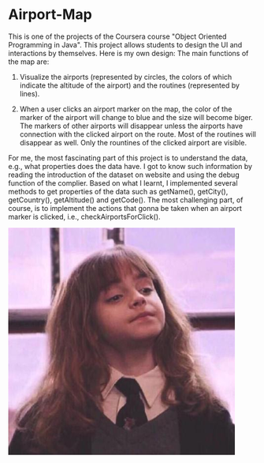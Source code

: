 # Airport-Map
This is one of the projects of the Coursera course "Object Oriented Programming in Java". This project allows students to design the UI and interactions by themselves. Here is my own design:
The main functions of the map are:

1. Visualize the airports (represented by circles, the colors of which indicate the altitude of the airport) and the routines (represented by lines).

2. When a user clicks an airport marker on the map, the color of the marker of the airport will change to blue and the size will become biger. The markers of other airports will disappear unless the airports have connection with the clicked airport on the route. Most of the routines will disappear as well. Only the rountines of the clicked airport are visible. 

For me, the most fascinating part of this project is to understand the data, e.g., what properties does the data have. I got to know such information by reading the introduction of the dataset on website and using the debug function of the complier. Based on what I learnt, I implemented several methods to get properties of the data such as getName(), getCity(), getCountry(), getAltitude() and getCode(). The most challenging part, of course, is to implement the actions that gonna be taken when an airport marker is clicked, i.e., checkAirportsForClick(). 

![My Profile Picture](images/profile.jpg)
